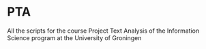 # PTA
All the scripts for the course Project Text Analysis of the Information Science program at the University of Groningen
